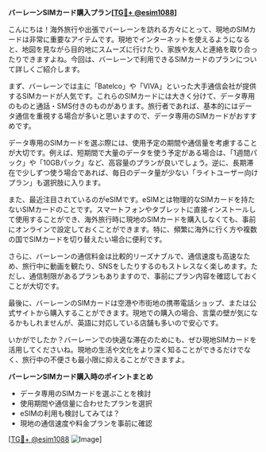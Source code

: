 **バーレーンSIMカード購入プラン[[TG💪+ @esim1088](https://t.me/s/esim1088)]**

こんにちは！海外旅行や出張でバーレーンを訪れる方々にとって、現地のSIMカードは非常に重要なアイテムです。現地でインターネットを使えるようになると、地図を見ながら目的地にスムーズに行けたり、家族や友人と連絡を取り合ったりできますよね。今回は、バーレーンで利用できるSIMカードのプランについて詳しくご紹介します。

まず、バーレーンでは主に「Batelco」や「VIVA」といった大手通信会社が提供するSIMカードが人気です。これらのSIMカードには大きく分けて、データ専用のものと通話・SMS付きのものがあります。旅行者であれば、基本的にはデータ通信を重視する場合が多いと思いますので、データ専用のSIMカードがおすすめです。

データ専用のSIMカードを選ぶ際には、使用予定の期間や通信量を考慮することが大切です。例えば、短期間で大量のデータを使う予定がある場合は、「1週間パック」や「10GBパック」など、高容量のプランが良いでしょう。逆に、長期滞在で少しずつ使う場合であれば、毎日のデータ量が少ない「ライトユーザー向けプラン」も選択肢に入ります。

また、最近注目されているのがeSIMです。eSIMとは物理的なSIMカードを持たないSIMカードのことです。スマートフォンやタブレットに直接インストールして使用することができ、海外旅行時に現地のSIMカードを購入しなくても、事前にオンラインで設定しておくことができます。特に、頻繁に海外に行く方や複数の国でSIMカードを切り替えたい場合に便利です。

さらに、バーレーンの通信料金は比較的リーズナブルで、通信速度も高速なため、旅行中に動画を観たり、SNSをしたりするのもストレスなく楽しめます。ただし、通信制限があるプランもありますので、事前にプラン内容を確認しておくことが大切です。

最後に、バーレーンのSIMカードは空港や市街地の携帯電話ショップ、または公式サイトから購入することができます。現地での購入の場合、言葉の壁が気になるかもしれませんが、英語に対応している店舗も多いので安心です。

いかがでしたか？バーレーンでの快適な滞在のためにも、ぜひ現地SIMカードを活用してくださいね。現地の生活や文化をより深く知ることができるだけでなく、旅行中の不便さも最小限に抑えることができますよ。

**バーレーンSIMカード購入時のポイントまとめ**
- データ専用のSIMカードを選ぶことを検討
- 使用期間や通信量に合わせたプランを選択
- eSIMの利用も検討してみては？
- 現地の通信速度や料金プランを事前に確認

[[TG💪+ @esim1088](https://t.me/s/esim1088) ![Image](https://i.postimg.cc/Y0z9fWf4/image.png)]